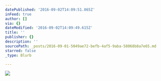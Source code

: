 ```yaml
---
datePublished: '2016-09-02T14:09:51.865Z'
inFeed: true
author: []
via: {}
dateModified: '2016-09-02T14:09:49.615Z'
title: ''
publisher: {}
description: ''
sourcePath: _posts/2016-09-01-5049ae72-befb-4af5-9aba-58068b8a7e65.md
starred: false
_type: Blurb

---
```

![](https://the-grid-user-content.s3-us-west-2.amazonaws.com/b7e0b6ab-bcb2-4cb1-93f1-f44a37ba346b.jpg)